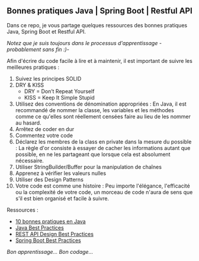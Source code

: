 ## Bonnes pratiques Java | Spring Boot | Restful API
Dans ce repo, je vous partage quelques ressources des bonnes pratiques Java, Spring Boot et Restful API.

*Notez que je suis toujours dans le processus d'apprentissage - probablement sans fin :)-*

Afin d'écrire du code facile à lire et à maintenir, il est important de suivre les meilleures pratiques :
1. Suivez les principes SOLID
2. DRY & KISS
	- DRY = Don’t Repeat Yourself
	- KISS = Keep It Simple Stupid
3. Utilisez des conventions de dénomination appropriées : En Java, il est recommandé de nommer la classe, les variables et les méthodes comme ce qu'elles sont réellement censées faire au lieu de les nommer au hasard.
4. Arrêtez de coder en dur
5. Commentez votre code
6. Déclarez les membres de la class en private dans la mesure du possible : La règle d'or consiste à essayer de cacher les informations autant que possible, en ne les partageant que lorsque cela est absolument nécessaire.
7. Utiliser StringBuilder/Buffer pour la manipulation de chaînes
8. Apprenez à vérifier les valeurs nulles
9. Utiliser des Design Patterns
10. Votre code est comme une histoire : Peu importe l'élégance, l'efficacité ou la complexité de votre code, un morceau de code n'aura de sens que s'il est bien organisé et facile à suivre.

Ressources :
- [10 bonnes pratiques en Java](https://medium.com/@alexthedev/10-best-practices-in-java-dc0b06dda858)
- [Java Best Practices](https://www.javaguides.net/p/java-best-practices.html)
- [REST API Design Best Practices](https://www.javaguides.net/2018/06/restful-api-design-best-practices.html)
- [Spring Boot Best Practices](https://www.javaguides.net/2019/03/spring-boot-best-practices.html)

*Bon apprentissage... Bon codage...*